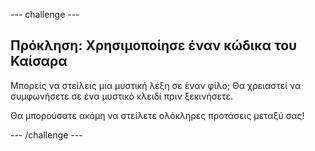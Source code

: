 \--- challenge \---

## Πρόκληση: Χρησιμοποίησε έναν κώδικα του Καίσαρα

Μπορείς να στείλεις μια μυστική λέξη σε έναν φίλο; Θα χρειαστεί να συμφωνήσετε σε ένα μυστικό κλειδί πριν ξεκινήσετε.

Θα μπορούσατε ακόμη να στείλετε ολόκληρες προτάσεις μεταξύ σας!

\--- /challenge \---
